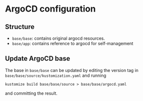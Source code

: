 # ArgoCD configuration

## Structure

* `base/base`: contains original argocd resources.
* `base/app`: contains reference to argocd for self-management


## Update ArgoCD base

The base in `base/base` can be updated by editing the version tag in `base/base/source/kustomization.yaml` and running
```
kustomize build base/base/source > base/base/argocd.yaml
```

and committing the result.
